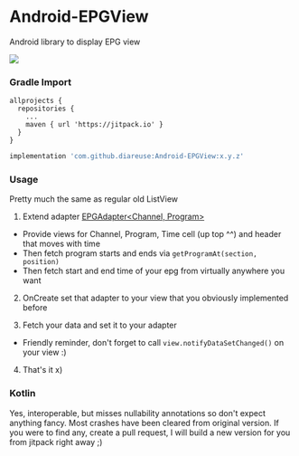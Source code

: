 # Android-EPGView
Android library to display EPG view

[![](https://jitpack.io/v/diareuse/Android-EPGView.svg)](https://jitpack.io/#diareuse/Android-EPGView)

### Gradle Import

```
allprojects {
  repositories {
    ...
    maven { url 'https://jitpack.io' }
  }
}
```

```jsx
implementation 'com.github.diareuse:Android-EPGView:x.y.z'
```

### Usage

Pretty much the same as regular old ListView

1) Extend adapter [EPGAdapter<Channel, Program>](https://github.com/diareuse/Android-EPGView/blob/master/epg-view/src/main/java/com/sgerges/epgview/core/EPGAdapter.java)
  * Provide views for Channel, Program, Time cell (up top ^^) and header that moves with time
  * Then fetch program starts and ends via `getProgramAt(section, position)`
  * Then fetch start and end time of your epg from virtually anywhere you want

2) OnCreate set that adapter to your view that you obviously implemented before

3) Fetch your data and set it to your adapter
  * Friendly reminder, don't forget to call `view.notifyDataSetChanged()` on your view :)
  
4) That's it x)

### Kotlin

Yes, interoperable, but misses nullability annotations so don't expect anything fancy. Most crashes have been cleared from original version. If you were to find any, create a pull request, I will build a new version for you from jitpack right away ;)
